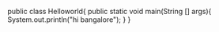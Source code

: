 public class Helloworld{
    public static void main(String [] args){
       System.out.println("hi bangalore");
    }
}
